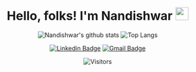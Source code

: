 <h1 align="center"> Hello, folks! I'm Nandishwar <img src="https://raw.githubusercontent.com/MartinHeinz/MartinHeinz/master/wave.gif" width="30px"> </h1>
<div align="center">

<!--
**alpha-k911/alpha-k911** is a ✨ _special_ ✨ repository because its `README.md` (this file) appears on your GitHub profile.

Here are some ideas to get you started:
![](https://komarev.com/ghpvc/?username=alpha-k911&color=blue)

- 🔭 I’m currently working on Computer Vision
- 🌱 I’m currently learning ...
- 👯 I’m looking to collaborate on ...
- 🤔 I’m looking for help with ...
- 💬 Ask me about ...
- 📫 How to reach me: ...
- 😄 Pronouns: ...
- ⚡ Fun fact: ...

-->
![Nandishwar's github stats](https://github-readme-stats.vercel.app/api?username=alpha-k911&count_private=true&show_icons=true&theme=default) ![Top Langs](https://github-readme-stats.vercel.app/api/top-langs/?username=alpha-k911&layout=compact&hide=php)

  [![Linkedin Badge](https://img.shields.io/badge/-Nandishwar%20Kalaru-blue?style=flat-square&logo=Linkedin&logoColor=white&link=https://www.linkedin.com/in/nandishwar-kalaru-238455154/)](https://www.linkedin.com/in/nandishwar-kalaru-238455154/) 
  [![Gmail Badge](https://img.shields.io/badge/-nandishwar.k911@gmail.com-c14438?style=flat-square&logo=Gmail&logoColor=white&link=mailto:nandishwar.k911@gmail.com)](mailto:nandishwar.k911@gmail.com)
  

</div>

<div align="center"> 

  ![Visitors](https://visitor-badge.glitch.me/badge?page_id=alpha-k911.alpha-k911) 
</div>
